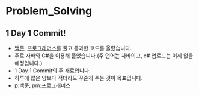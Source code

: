 # Problem_Solving

## 1 Day 1 Commit!

- [백준](https://www.acmicpc.net/), [프로그래머스](https://programmers.co.kr/learn/challenges?tab=all_challenges)를 풀고 통과한 코드를 올렸습니다. 
- 주로 자바와 C#을 이용해 풀었습니다.(주 언어는 자바이고, c# 업로드는 이제 없을 예정입니다.)
- 1 Day 1 Commit의 주 재료입니다.
- 하루에 많은 양보다 적더라도 꾸준히 푸는 것이 목표입니다.
- p:백준, pm:프로그래머스
